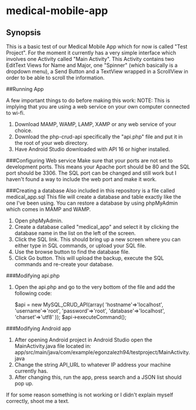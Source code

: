 # medical-mobile-app

## Synopsis

This is a basic test of our Medical Mobile App which for now is called "Test Project".
For the moment it currently has a very simple interface which involves one Activity called "Main Activity".
This Activity contains two EditText Views for Name and Major, one "Spinner" (which basically is a dropdown menu), a Send Button and a TextView wrapped in a ScrollView in order to be able to scroll the information.

##Running App

A few important things to do before making this work:
NOTE: This is implying that you are using a web service on your own computer connected to wi-fi.

1. Download MAMP, WAMP, LAMP, XAMP or any web service of your choice.
2. Download the php-crud-api specifically the "api.php" file and put it in the root of your web directory.
3. Have Android Studio downloaded with API 16 or higher installed.

###Configuring Web service
Make sure that your ports are not set to development ports.
This means your Apache port should be 80 and the SQL port should be 3306.
The SQL port can be changed and still work but I haven't found a way to include the web port and make it work.

###Creating a database
Also included in this repository is a file called medical_app.sql
This file will create a database and table exactly like the one I've been using.
You can restore a database by using phpMyAdmin which comes in MAMP and WAMP.

1. Open phpMyAdmin.
2. Create a database called "medical_app" and select it by clicking the database name in the list on the left of the screen.
3. Click the SQL link. This should bring up a new screen where you can either type in SQL commands, or upload your SQL file.
5. Use the browse button to find the database file.
6. Click Go button. This will upload the backup, execute the SQL commands and re-create your database.


###Modifying api.php
1. Open the api.php and go to the very bottom of the file and add the following code:


    $api = new MySQL_CRUD_API(array(
    'hostname'=>'localhost',
    'username'=>'root',
    'password'=>'root',
    'database'=>'localhost',
    'charset'=>'utf8'
    ));
     $api->executeCommand();

###Modifying Android app
1. After opening Android project in Android Studio open the MainActivity.java file located in:
app/src/main/java/com/example/egonzalezh94/testproject/MainActivity.java
2. Change the string API_URL to whatever IP address your machine currently has.
3. After changing this, run the app, press search and a JSON list should pop up.


If for some reason something is not working or I didn't explain myself correctly, shoot me a text.



